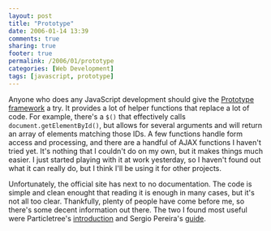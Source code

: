 ```yaml
---
layout: post
title: "Prototype"
date: 2006-01-14 13:39
comments: true
sharing: true
footer: true
permalink: /2006/01/prototype
categories: [Web Development]
tags: [javascript, prototype]
---
```

Anyone who does any JavaScript development should give the <a href="http://prototype.conio.net/">Prototype framework</a> a try.  It  provides a lot of helper functions that replace a lot of code.  For example, there's a `$()` that effectively calls `document.getElementById()`, but allows for several arguments and will return an array of elements matching those IDs.  A few functions handle form access and processing, and there are a handful of AJAX functions I haven't tried yet.  It's nothing that I couldn't do on my own, but it makes things much easier.  I just started playing with it at work yesterday, so I haven't found out what it can really do, but I think I'll be using it for other projects.

Unfortunately, the official site has next to no documentation.  The code is simple and clean enought that reading it is enough in many cases, but it's not all too clear.  Thankfully, plenty of people have come before me, so there's some decent information out there.  The two I found most useful were Particletree's <a href="http://particletree.com/features/quick-guide-to-prototype/">introduction</a> and Sergio Pereira's <a href="http://www.sergiopereira.com/articles/prototype.js.html">guide</a>.
